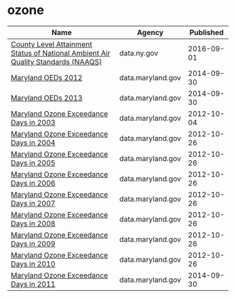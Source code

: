 # ozone

Name | Agency | Published
---- | ---- | ---------
[County Level Attainment Status of National Ambient Air Quality Standards (NAAQS)](../socrata/p58z-ik4q.md) | data.ny.gov | 2016-09-01
[Maryland OEDs 2012](../socrata/qki5-fs7z.md) | data.maryland.gov | 2014-09-30
[Maryland OEDs 2013](../socrata/98di-cejy.md) | data.maryland.gov | 2014-09-30
[Maryland Ozone Exceedance Days in 2003](../socrata/6b6m-fswj.md) | data.maryland.gov | 2012-10-04
[Maryland Ozone Exceedance Days in 2004](../socrata/32zj-iiju.md) | data.maryland.gov | 2012-10-26
[Maryland Ozone Exceedance Days in 2005](../socrata/9v35-2n6e.md) | data.maryland.gov | 2012-10-26
[Maryland Ozone Exceedance Days in 2006](../socrata/5e7n-d6t6.md) | data.maryland.gov | 2012-10-26
[Maryland Ozone Exceedance Days in 2007](../socrata/iyzm-8pqb.md) | data.maryland.gov | 2012-10-26
[Maryland Ozone Exceedance Days in 2008](../socrata/qgct-y4xa.md) | data.maryland.gov | 2012-10-26
[Maryland Ozone Exceedance Days in 2009](../socrata/vbtk-pt3t.md) | data.maryland.gov | 2012-10-26
[Maryland Ozone Exceedance Days in 2010](../socrata/v7fv-ya55.md) | data.maryland.gov | 2012-10-26
[Maryland Ozone Exceedance Days in 2011](../socrata/iusd-kqc6.md) | data.maryland.gov | 2014-09-30

